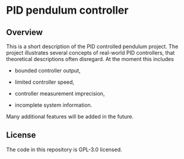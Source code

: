 # PID pendulum controller
## Overview
This is a short description of the PID controlled pendulum project. The project illustrates several concepts of real-world PID controllers, that theoretical descriptions often disregard. At the moment this includes

- bounded controller output,

- limited controller speed,

- controller measurement imprecision,

- incomplete system information.

Many additional features will be added in the future.

## License
The code in this repository is GPL-3.0 licensed.
